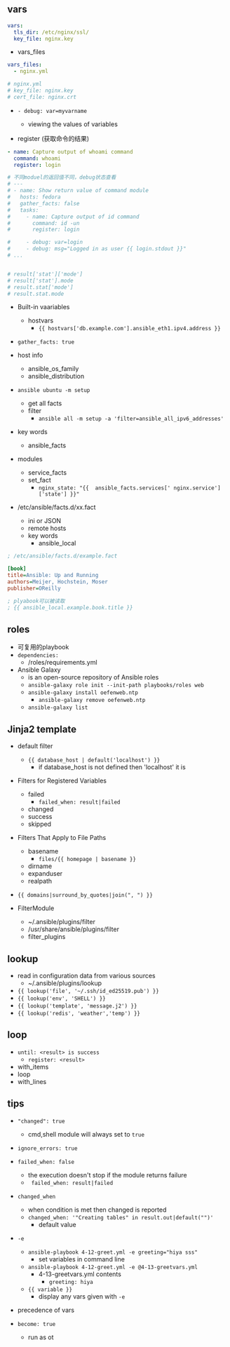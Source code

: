 

## vars

```yaml
vars:
  tls_dir: /etc/nginx/ssl/
  key_file: nginx.key
```

+ vars_files
```yaml
vars_files:
  - nginx.yml

# nginx.yml
# key_file: nginx.key
# cert_file: nginx.crt
```

+ `- debug: var=myvarname`
    + viewing the values of variables

+ register (获取命令的结果)
```yaml
- name: Capture output of whoami command
  command: whoami
  register: login

# 不同moduel的返回值不同，debug状态查看
# ---
# - name: Show return value of command module
#   hosts: fedora
#   gather_facts: false
#   tasks:
#     - name: Capture output of id command
#       command: id -un
#       register: login

#     - debug: var=login
#     - debug: msg="Logged in as user {{ login.stdout }}"
# ...


# result['stat']['mode']
# result['stat'].mode
# result.stat['mode']
# result.stat.mode

```

+ Built-in vaariables
    + hostvars  
        + `{{ hostvars['db.example.com'].ansible_eth1.ipv4.address }}`

+ `gather_facts: true`

+ host info
    + ansible_os_family
    + ansible_distribution 

+ `ansible ubuntu -m setup`
    + get all facts
    + filter
        + `ansible all -m setup -a 'filter=ansible_all_ipv6_addresses'`

+ key words
    + ansible_facts

+ modules
    + service_facts
    + set_fact
        + `nginx_state: "{{  ansible_facts.services[' nginx.service']['state'] }}"`

+ /etc/ansible/facts.d/xx.fact
    + ini or JSON
    + remote hosts
    + key words
        + ansible_local
```ini
; /etc/ansible/facts.d/example.fact

[book]
title=Ansible: Up and Running
authors=Meijer, Hochstein, Moser
publisher=OReilly

; plyabook可以被读取
; {{ ansible_local.example.book.title }}
```

## roles

+ 可复用的playbook
+ `dependencies:`
    + <project-top-level-directory>/roles/requirements.yml
+ Ansible Galaxy 
    + is an open-source repository of Ansible roles
    + `ansible-galaxy role init --init-path playbooks/roles web`
    + `ansible-galaxy install oefenweb.ntp`
        + `ansible-galaxy remove oefenweb.ntp`
    + `ansible-galaxy list`

## Jinja2 template

+ default filter
    + `{{ database_host | default('localhost') }}`
        + if database_host is not defined then 'localhost' it is
+ Filters for Registered Variables
    + failed
        + `failed_when: result|failed`
    + changed
    + success
    + skipped
+ Filters That Apply to File Paths
    + basename
        + `files/{{ homepage | basename }}`
    + dirname
    + expanduser
    + realpath

+ `{{ domains|surround_by_quotes|join(", ") }}`


+ FilterModule
    + ~/.ansible/plugins/filter
    + /usr/share/ansible/plugins/filter
    + filter_plugins

## lookup
+ read in configuration data from various sources
    + ~/.ansible/plugins/lookup
+ `{{ lookup('file', '~/.ssh/id_ed25519.pub') }}`
+ `{{ lookup('env', 'SHELL') }}`
+ `{{ lookup('template', 'message.j2') }}`
+ `{{ lookup('redis', 'weather','temp') }}`

## loop

+ `until: <result> is success`
    + ` register: <result> `
+ with_items
+ loop
+ with_lines
## tips

+ `"changed": true`
    + cmd,shell module will always set to `true`

+ `ignore_errors: true`

+ `failed_when: false`
    + the execution doesn't stop if the module returns failure
    + ` failed_when: result|failed`

+ `changed_when`
    + when condition is met then changed is reported
    + `changed_when: '"Creating tables" in result.out|default("")'`
        + default value

+ `-e`
    + `ansible-playbook 4-12-greet.yml -e greeting="hiya sss"`
        + set variables in command line
    + `ansible-playbook 4-12-greet.yml -e @4-13-greetvars.yml`
        + 4-13-greetvars.yml contents
            + `greeting: hiya`
    + `{{ variable }}`
        + display any vars given with `-e`

+ precedence of vars

+ `become: true`
    + run as ot


